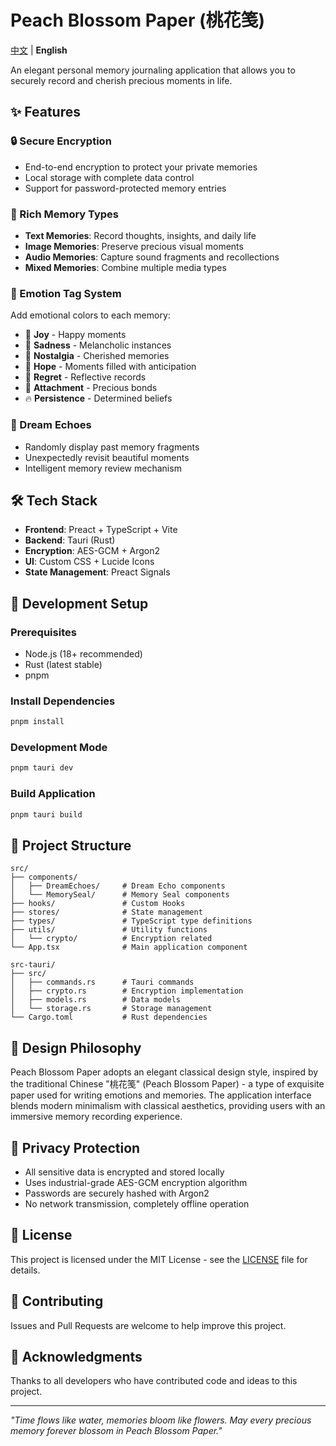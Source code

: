 # Peach Blossom Paper (桃花笺)

[中文](README.md) | **English**

An elegant personal memory journaling application that allows you to securely record and cherish precious moments in life.

## ✨ Features

### 🔒 Secure Encryption
- End-to-end encryption to protect your private memories
- Local storage with complete data control
- Support for password-protected memory entries

### 📝 Rich Memory Types
- **Text Memories**: Record thoughts, insights, and daily life
- **Image Memories**: Preserve precious visual moments
- **Audio Memories**: Capture sound fragments and recollections
- **Mixed Memories**: Combine multiple media types

### 💫 Emotion Tag System
Add emotional colors to each memory:
- 🌟 **Joy** - Happy moments
- 💙 **Sadness** - Melancholic instances
- 🌸 **Nostalgia** - Cherished memories
- 🌱 **Hope** - Moments filled with anticipation
- 🍂 **Regret** - Reflective records
- 💝 **Attachment** - Precious bonds
- 🔥 **Persistence** - Determined beliefs

### 🌙 Dream Echoes
- Randomly display past memory fragments
- Unexpectedly revisit beautiful moments
- Intelligent memory review mechanism

## 🛠️ Tech Stack

- **Frontend**: Preact + TypeScript + Vite
- **Backend**: Tauri (Rust)
- **Encryption**: AES-GCM + Argon2
- **UI**: Custom CSS + Lucide Icons
- **State Management**: Preact Signals

## 🚀 Development Setup

### Prerequisites
- Node.js (18+ recommended)
- Rust (latest stable)
- pnpm

### Install Dependencies
```bash
pnpm install
```

### Development Mode
```bash
pnpm tauri dev
```

### Build Application
```bash
pnpm tauri build
```

## 📁 Project Structure

```
src/
├── components/
│   ├── DreamEchoes/     # Dream Echo components
│   └── MemorySeal/      # Memory Seal components
├── hooks/               # Custom Hooks
├── stores/              # State management
├── types/               # TypeScript type definitions
├── utils/               # Utility functions
│   └── crypto/          # Encryption related
└── App.tsx              # Main application component

src-tauri/
├── src/
│   ├── commands.rs      # Tauri commands
│   ├── crypto.rs        # Encryption implementation
│   ├── models.rs        # Data models
│   └── storage.rs       # Storage management
└── Cargo.toml           # Rust dependencies
```

## 🎨 Design Philosophy

Peach Blossom Paper adopts an elegant classical design style, inspired by the traditional Chinese "桃花笺" (Peach Blossom Paper) - a type of exquisite paper used for writing emotions and memories. The application interface blends modern minimalism with classical aesthetics, providing users with an immersive memory recording experience.

## 🔐 Privacy Protection

- All sensitive data is encrypted and stored locally
- Uses industrial-grade AES-GCM encryption algorithm
- Passwords are securely hashed with Argon2
- No network transmission, completely offline operation

## 📄 License

This project is licensed under the MIT License - see the [LICENSE](LICENSE) file for details.

## 🤝 Contributing

Issues and Pull Requests are welcome to help improve this project.

## 💝 Acknowledgments

Thanks to all developers who have contributed code and ideas to this project.

---

*"Time flows like water, memories bloom like flowers. May every precious memory forever blossom in Peach Blossom Paper."*